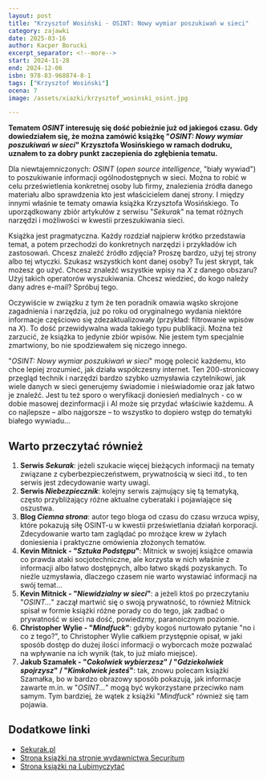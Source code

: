 ```yaml
---
layout: post
title: "Krzysztof Wosiński - OSINT: Nowy wymiar poszukiwań w sieci"
category: zajawki
date: 2025-03-16
author: Kacper Borucki
excerpt_separator: <!--more-->
start: 2024-11-28
end: 2024-12-06
isbn: 978-83-968874-8-1
tags: ["Krzysztof Wosiński"]
ocena: 7
image: /assets/xiazki/krzysztof_wosinski_osint.jpg

---
```


**Tematem *OSINT* interesuję się dość pobieżnie już od jakiegoś czasu. Gdy dowiedziałem się, że można zamówić książkę "*OSINT: Nowy wymiar poszukiwań w sieci*" Krzysztofa Wosińskiego w ramach dodruku, uznałem to za dobry punkt zaczepienia do zgłębienia tematu.**

<!--more-->

Dla niewtajemniczonych: *OSINT* (*open source intelligence*, "biały wywiad") to poszukiwanie informacji ogólnodostępnych w sieci. Można to robić w celu prześwietlenia konkretnej osoby lub firmy, znalezienia źródła danego materiału albo sprawdzenia kto jest właścicielem danej strony. I między innymi właśnie te tematy omawia książka Krzysztofa Wosińskiego. To uporządkowany zbiór artykułów z serwisu "*Sekurak*" na temat różnych narzędzi i możliwości w kwestii przeszukiwania sieci.

Książka jest pragmatyczna. Każdy rozdział najpierw krótko przedstawia temat, a potem przechodzi do konkretnych narzędzi i przykładów ich zastosowań. Chcesz znaleźć źródło zdjęcia? Proszę bardzo, użyj tej strony albo tej wtyczki. Szukasz wszystkich kont danej osoby? Tu jest skrypt, tak możesz go użyć. Chcesz znaleźć wszystkie wpisy na *X* z danego obszaru? Użyj takich operatorów wyszukiwania. Chcesz wiedzieć, do kogo należy dany adres e-mail? Spróbuj tego.

Oczywiście w związku z tym że ten poradnik omawia wąsko skrojone zagadnienia i narzędzia, już po roku od oryginalnego wydania niektóre informacje częściowo się zdezaktualizowały (przykład: filtrowanie wpisów na *X*). To dość przewidywalna wada takiego typu publikacji. Można też zarzucić, że książka to jedynie zbiór wpisów. Nie jestem tym specjalnie zmartwiony, bo nie spodziewałem się niczego innego.

"*OSINT: Nowy wymiar poszukiwań w sieci*" mogę polecić każdemu, kto chce lepiej zrozumieć, jak działa współczesny internet. Ten 200-stronicowy przegląd technik i narzędzi bardzo szybko uzmysławia czytelnikowi, jak wiele danych w sieci generujemy świadomie i nieświadomie oraz jak łatwo je znaleźć. Jest tu też sporo o weryfikacji doniesień medialnych - co w dobie masowej dezinformacji i AI może się przydać właściwie każdemu. A co najlepsze – albo najgorsze – to wszystko to dopiero wstęp do tematyki białego wywiadu...

## Warto przeczytać również

1. **Serwis *Sekurak***: jeżeli szukacie więcej bieżących informacji na tematy związane z cyberbezpieczeństwem, prywatnością w sieci itd., to ten serwis jest zdecydowanie warty uwagi.
2. **Serwis *Niebezpiecznik***: kolejny serwis zajmujący się tą tematyką, często przybliżający różne aktualne cyberataki i pojawiające się oszustwa.
3. **Blog *Ciemna strona***: autor tego bloga od czasu do czasu wrzuca wpisy, które pokazują siłę OSINT-u w kwestii prześwietlania działań korporacji. Zdecydowanie warto tam zaglądać po mrożące krew w żyłach doniesienia i praktyczne omówienia złożonych tematów.
4. **Kevin Mitnick - "*Sztuka Podstępu*"**: Mitnick w swojej książce omawia co prawda ataki socjotechniczne, ale korzysta w nich właśnie z informacji albo łatwo dostępnych, albo łatwo skądś pozyskanych. To nieźle uzmysławia, dlaczego czasem nie warto wystawiać informacji na swój temat...
5. **Kevin Mitnick - "*Niewidzialny w sieci*"**: a jeżeli ktoś po przeczytaniu "*OSINT...*" zaczął martwić się o swoją prywatność, to również Mitnick spisał w formie książki różne porady co do tego, jak zadbać o prywatność w sieci na dość, powiedzmy, paranoicznym poziomie.
6. **Christopher Wylie - "*Mindfuck*"**: gdyby kogoś nurtowało pytanie "no i co z tego?", to Christopher Wylie całkiem przystępnie opisał, w jaki sposób dostęp do dużej ilości informacji o wyborcach może pozwalać na wpływanie na ich wynik (tak, to już miało miejsce).
7. **Jakub Szamałek - "*Cokolwiek wybierzesz*" / "*Gdziekolwiek spojrzysz*" / "*Kimkolwiek jesteś*"**: tak, znowu polecam książki Szamałka, bo w bardzo obrazowy sposób pokazują, jak informacje zawarte m.in. w "*OSINT...*" mogą być wykorzystane przeciwko nam samym. Tym bardziej, że wątek z książki "*Mindfuck*" również się tam pojawia.

## Dodatkowe linki

- [Sekurak.pl](https://sekurak.pl/)
- [Strona książki na stronie wydawnictwa Securitum](https://wydawnictwo.securitum.pl/osint-nowy-wymiar-poszukiwan-w-sieci)
- [Strona książki na Lubimyczytać](https://lubimyczytac.pl/ksiazka/5169167/osint-nowy-wymiar-poszukiwan-w-sieci)
